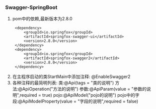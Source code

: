 ### Swagger-SpringBoot
1. pom中的依赖,最新版本为2.8.0
    <!-- Swagger的ui界面,不需要手动写html -->
        <dependency>
            <groupId>io.springfox</groupId>
            <artifactId>springfox-swagger-ui</artifactId>
            <version>2.8.0</version>
        </dependency>
        <dependency>
            <groupId>io.springfox</groupId>
            <artifactId>springfox-swagger2</artifactId>
            <version>2.8.0</version>
        </dependency>
2. 在主程序启动的类StartMain中添加注释:
    @EnableSwagger2
3. 各种注释的最简明列表:
    类:@Api(tags = "类的说明")
    方法:@ApiOperation("方法的说明")
    参数:@ApiParam(value = "参数的说明",required = true)
    pojo:@ApiModel("pojo的说明")
    pojo中的字段:@ApiModelProperty(value = "字段的说明",required = false)